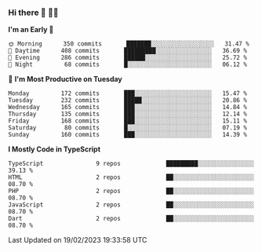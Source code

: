 ### Hi there 👋 🧑‍💻



<!--START_SECTION:waka-->
**I'm an Early 🐤** 

```text
🌞 Morning      350 commits       ███████░░░░░░░░░░░░░░░░░░   31.47 % 
🌆 Daytime      408 commits       █████████░░░░░░░░░░░░░░░░   36.69 % 
🌃 Evening      286 commits       ██████░░░░░░░░░░░░░░░░░░░   25.72 % 
🌙 Night         68 commits       █░░░░░░░░░░░░░░░░░░░░░░░░   06.12 % 

```
📅 **I'm Most Productive on Tuesday** 

```text
Monday         172 commits       ███░░░░░░░░░░░░░░░░░░░░░░   15.47 % 
Tuesday        232 commits       █████░░░░░░░░░░░░░░░░░░░░   20.86 % 
Wednesday      165 commits       ███░░░░░░░░░░░░░░░░░░░░░░   14.84 % 
Thursday       135 commits       ███░░░░░░░░░░░░░░░░░░░░░░   12.14 % 
Friday         168 commits       ███░░░░░░░░░░░░░░░░░░░░░░   15.11 % 
Saturday        80 commits       █░░░░░░░░░░░░░░░░░░░░░░░░   07.19 % 
Sunday         160 commits       ███░░░░░░░░░░░░░░░░░░░░░░   14.39 % 

```


**I Mostly Code in TypeScript** 

```text
TypeScript               9 repos             █████████░░░░░░░░░░░░░░░░   39.13 % 
HTML                     2 repos             ██░░░░░░░░░░░░░░░░░░░░░░░   08.70 % 
PHP                      2 repos             ██░░░░░░░░░░░░░░░░░░░░░░░   08.70 % 
JavaScript               2 repos             ██░░░░░░░░░░░░░░░░░░░░░░░   08.70 % 
Dart                     2 repos             ██░░░░░░░░░░░░░░░░░░░░░░░   08.70 % 

```



 Last Updated on 19/02/2023 19:33:58 UTC
<!--END_SECTION:waka-->


